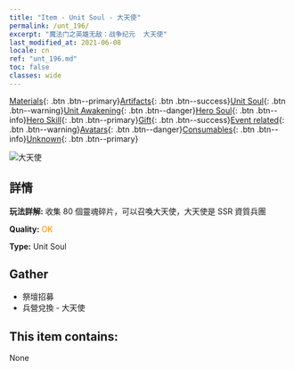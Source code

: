```yaml
---
title: "Item - Unit Soul - 大天使"
permalink: /unt_196/
excerpt: "魔法门之英雄无敌：战争纪元  大天使"
last_modified_at: 2021-06-08
locale: cn
ref: "unt_196.md"
toc: false
classes: wide
---
```

 [Materials](/ItemsCN/){: .btn .btn--primary}[Artifacts](/ItemsCN/Artifacts/){: .btn .btn--success}[Unit Soul](/ItemsCN/UnitSoul/){: .btn .btn--warning}[Unit Awakening](/ItemsCN/UnitAwakening/){: .btn .btn--danger}[Hero Soul](/ItemsCN/HeroSoul/){: .btn .btn--info}[Hero Skill](/ItemsCN/HeroSkill/){: .btn .btn--primary}[Gift](/ItemsCN/Gift/){: .btn .btn--success}[Event related](/ItemsCN/Events/){: .btn .btn--warning}[Avatars](/ItemsCN/Avatars/){: .btn .btn--danger}[Consumables](/ItemsCN/Consumables/){: .btn .btn--info}[Unknown](/ItemsCN/Unknown/){: .btn .btn--primary}

 ![大天使](/images/u/ti_datianshi.jpg)

## 詳情
 **玩法詳解:** 收集 80 個靈魂碎片，可以召喚大天使，大天使是 SSR 資質兵團

 **Quality:** <span style="color: #FF8C00">OK</span>

 **Type:** Unit Soul

## Gather

*    祭壇招募 
*    兵營兌換 - 大天使 

## This item contains:

  None

